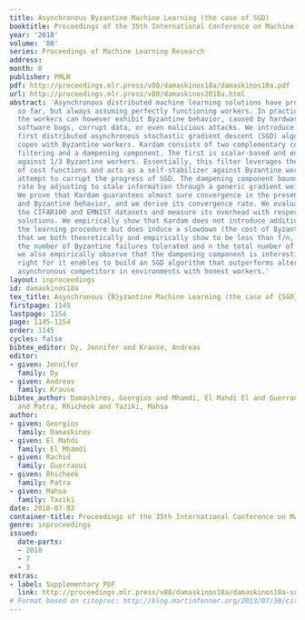 ```yaml
---
title: Asynchronous Byzantine Machine Learning (the case of SGD)
booktitle: Proceedings of the 35th International Conference on Machine Learning
year: '2018'
volume: '80'
series: Proceedings of Machine Learning Research
address: 
month: 0
publisher: PMLR
pdf: http://proceedings.mlr.press/v80/damaskinos18a/damaskinos18a.pdf
url: http://proceedings.mlr.press/v80/damaskinos2018a.html
abstract: 'Asynchronous distributed machine learning solutions have proven very effective
  so far, but always assuming perfectly functioning workers. In practice, some of
  the workers can however exhibit Byzantine behavior, caused by hardware failures,
  software bugs, corrupt data, or even malicious attacks. We introduce Kardam, the
  first distributed asynchronous stochastic gradient descent (SGD) algorithm that
  copes with Byzantine workers. Kardam consists of two complementary components: a
  filtering and a dampening component. The first is scalar-based and ensures resilience
  against 1/3 Byzantine workers. Essentially, this filter leverages the Lipschitzness
  of cost functions and acts as a self-stabilizer against Byzantine workers that would
  attempt to corrupt the progress of SGD. The dampening component bounds the convergence
  rate by adjusting to stale information through a generic gradient weighting scheme.
  We prove that Kardam guarantees almost sure convergence in the presence of asynchrony
  and Byzantine behavior, and we derive its convergence rate. We evaluate Kardam on
  the CIFAR100 and EMNIST datasets and measure its overhead with respect to non Byzantine-resilient
  solutions. We empirically show that Kardam does not introduce additional noise to
  the learning procedure but does induce a slowdown (the cost of Byzantine resilience)
  that we both theoretically and empirically show to be less than f/n, where f is
  the number of Byzantine failures tolerated and n the total number of workers. Interestingly,
  we also empirically observe that the dampening component is interesting in its own
  right for it enables to build an SGD algorithm that outperforms alternative staleness-aware
  asynchronous competitors in environments with honest workers.'
layout: inproceedings
id: damaskinos18a
tex_title: Asynchronous {B}yzantine Machine Learning (the case of {SGD})
firstpage: 1145
lastpage: 1154
page: 1145-1154
order: 1145
cycles: false
bibtex_editor: Dy, Jennifer and Krause, Andreas
editor:
- given: Jennifer
  family: Dy
- given: Andreas
  family: Krause
bibtex_author: Damaskinos, Georgios and Mhamdi, El Mahdi El and Guerraoui, Rachid
  and Patra, Rhicheek and Taziki, Mahsa
author:
- given: Georgios
  family: Damaskinos
- given: El Mahdi
  family: El Mhamdi
- given: Rachid
  family: Guerraoui
- given: Rhicheek
  family: Patra
- given: Mahsa
  family: Taziki
date: 2018-07-03
container-title: Proceedings of the 35th International Conference on Machine Learning
genre: inproceedings
issued:
  date-parts:
  - 2018
  - 7
  - 3
extras:
- label: Supplementary PDF
  link: http://proceedings.mlr.press/v80/damaskinos18a/damaskinos18a-supp.pdf
# Format based on citeproc: http://blog.martinfenner.org/2013/07/30/citeproc-yaml-for-bibliographies/
---
```

